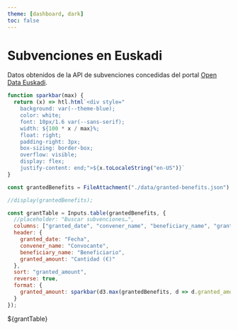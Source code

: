```yaml
---
theme: [dashboard, dark]
toc: false
---
```


# Subvenciones en Euskadi

Datos obtenidos de la API de subvenciones concedidas del portal [Open Data Euskadi](https://opendata.euskadi.eus/api-granted-benefits/?api=granted-benefit/).

```js
function sparkbar(max) {
  return (x) => htl.html`<div style="
    background: var(--theme-blue);
    color: white;
    font: 10px/1.6 var(--sans-serif);
    width: ${100 * x / max}%;
    float: right;
    padding-right: 3px;
    box-sizing: border-box;
    overflow: visible;
    display: flex;
    justify-content: end;">${x.toLocaleString("en-US")}`
}
```

```js
const grantedBenefits = FileAttachment("./data/granted-benefits.json").json();
```

```js
//display(grantedBenefits);

const grantTable = Inputs.table(grantedBenefits, {
  //placeholder: "Buscar subvenciones…",
  columns: ["granted_date", "convener_name", "beneficiary_name", "granted_amount"],
  header: {
    granted_date: "Fecha",
    convener_name: "Convocante",
    beneficiary_name: "Beneficiario",
    granted_amount: "Cantidad (€)"
  },
  sort: "granted_amount",
  reverse: true,
  format: {
    granted_amount: sparkbar(d3.max(grantedBenefits, d => d.granted_amount))
  }
});
```

<div class="grid grid-cols-1">
  <div class="card">${grantTable}</div>
</div>